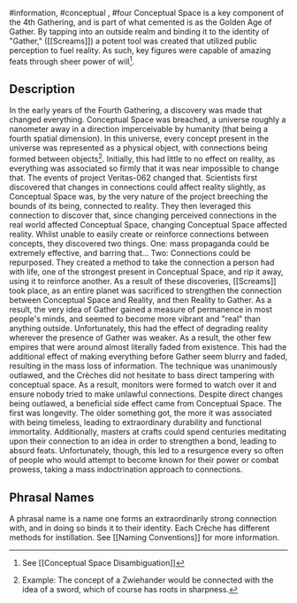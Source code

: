 #information, #conceptual , #four
Conceptual Space is a key component of the 4th Gathering, and is part of what cemented is as the Golden Age of Gather. By tapping into an outside realm and binding it to the identity of "Gather," ([[Screams]]) a potent tool was created that utilized public perception to fuel reality. As such, key figures were capable of amazing feats through sheer power of will[^1]. 

## Description
In the early years of the Fourth Gathering, a discovery was made that changed everything. Conceptual Space was breached, a universe roughly a nanometer away in a direction imperceivable by humanity (that being a fourth spatial dimension). In this universe, every concept present in the universe was represented as a physical object, with connections being formed between objects[^2]. Initially, this had little to no effect on reality, as everything was associated so firmly that it was near impossible to change that. The events of project Veritas-062 changed that. Scientists first discovered that changes in connections could affect reality slightly, as Conceptual Space was, by the very nature of the project breeching the bounds of its being, connected to reality. They then leveraged this connection to discover that, since changing perceived connections in the real world affected Conceptual Space, changing Conceptual Space affected reality. Whilst unable to easily create or reinforce connections between concepts, they discovered two things. One: mass propaganda could be extremely effective, and barring that... Two: Connections could be repurposed. They created a method to take the connection a person had with life, one of the strongest present in Conceptual Space, and rip it away, using it to reinforce another. As a result of these discoveries, [[Screams]] took place, as an entire planet was sacrificed to strengthen the connection between Conceptual Space and Reality, and then Reality to Gather. As a result, the very idea of Gather gained a measure of permanence in most people's minds, and seemed to become more vibrant and "real" than anything outside. Unfortunately, this had the effect of degrading reality wherever the presence of Gather was weaker. As a result, the other few empires that were around almost literally faded from existence. This had the additional effect of making everything before Gather seem blurry and faded, resulting in the mass loss of information. The technique was unanimously outlawed, and the Crèches did not hesitate to bass direct tampering with conceptual space. As a result, monitors were formed to watch over it and ensure nobody tried to make unlawful connections.
Despite direct changes being outlawed, a beneficial side effect came from Conceptual Space. The first was longevity. The older something got, the more it was associated with being timeless, leading to extraordinary durability and functional immortality. Additionally, masters at crafts could spend centuries meditating upon their connection to an idea in order to strengthen a bond, leading to absurd feats. Unfortunately, though, this led to a resurgence every so often of people who would attempt to become known for their power or combat prowess, taking a mass indoctrination approach to connections. 

## Phrasal Names
A phrasal name is a name one forms an extraordinarily strong connection with, and in doing so binds it to their identity. Each Crèche has different methods for instillation. See [[Naming Conventions]] for more information.


[^1]: See [[Conceptual Space Disambiguation]]
[^2]: Example: The concept of a Zwiehander would be connected with the idea of a sword, which of course has roots in sharpness.